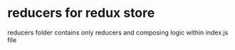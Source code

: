 # reducers for redux store
reducers folder contains only reducers and composing logic within index.js file